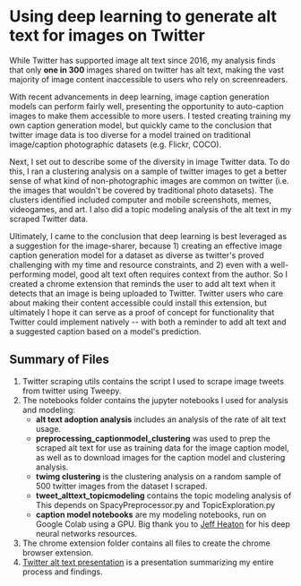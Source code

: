 # Using deep learning to generate alt text for images on Twitter
While Twitter has supported image alt text since 2016, my analysis finds that only **one in 300** images shared on twitter has alt text, making the vast majority of image content inaccessible to users who rely on screenreaders.

With recent advancements in deep learning, image caption generation models can perform fairly well, presenting the opportunity to auto-caption images to make them accessible to more users. I tested creating training my own caption generation model, but quickly came to the conclusion that twitter image data is too diverse for a model trained on traditional image/caption photographic datasets (e.g. Flickr, COCO). 

Next, I set out to describe some of the diversity in image Twitter data. To do this, I ran a clustering analysis on a sample of twitter images to get a better sense of what kind of non-photographic images are common on twitter (i.e. the images that wouldn't be covered by traditional photo datasets). The clusters identified included computer and mobile screenshots, memes, videogames, and art. I also did a topic modeling analysis of the alt text in my scraped Twitter data.

Ultimately, I came to the conclusion that deep learning is best leveraged as a suggestion for the image-sharer, because 1) creating an effective image caption generation model for a dataset as diverse as twitter's proved challenging with my time and resource constraints, and 2) even with a well-performing model, good alt text often requires context from the author. So I created a chrome extension that reminds the user to add alt text when it detects that an image is being uploaded to Twitter. Twitter users who care about making their content accessible could install this extension, but ultimately I hope it can serve as a proof of concept for functionality that Twitter could implement natively -- with both a reminder to add alt text and a suggested caption based on a model's prediction.

## Summary of Files
1. Twitter scraping utils contains the script I used to scrape image tweets from twitter using Tweepy.
2. The notebooks folder contains the jupyter notebooks I used for analysis and modeling: 
    * **alt text adoption analysis** includes an analysis of the rate of alt text usage.
    * **preprocessing_captionmodel_clustering** was used to prep the scraped alt text for use as training data for the image caption model, as well as to download images for the caption model and clustering analysis.
    * **twimg clustering** is the clustering analysis on a random sample of 500 twitter images from the dataset I scraped.
    * **tweet_alttext_topicmodeling** contains the topic modeling analysis of This depends on SpacyPreprocessor.py and TopicExploration.py
    * **caption model notebooks** are my modeling notebooks, run on Google Colab using a GPU. Big thank you to [Jeff Heaton](https://github.com/jeffheaton) for his deep neural networks resources.
3. The chrome extension folder contains all files to create the chrome browser extension.
4. [Twitter alt text presentation](https://github.com/labb0t/twitter-alt-text/blob/main/twitter_alt_text_presentation.pdf) is a presentation summarizing my entire process and findings.



